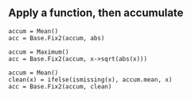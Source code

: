 
## Apply a function, then accumulate

```
accum = Mean()
acc = Base.Fix2(accum, abs)

accum = Maximum()
acc = Base.Fix2(accum, x->sqrt(abs(x)))

accum = Mean()
clean(x) = ifelse(ismissing(x), accum.mean, x)
acc = Base.Fix2(accum, clean)

```


